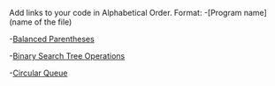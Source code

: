 Add links to your code in Alphabetical Order.
Format:
-[Program name](name of the file)

-[Balanced Parentheses](balanced_parentheses.py)

-[Binary Search Tree Operations](BST_Operations.py)

-[Circular Queue](CircularQueue.py)
